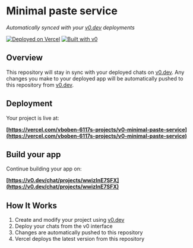 # Minimal paste service

*Automatically synced with your [v0.dev](https://v0.dev) deployments*

[![Deployed on Vercel](https://img.shields.io/badge/Deployed%20on-Vercel-black?style=for-the-badge&logo=vercel)](https://vercel.com/vboben-6117s-projects/v0-minimal-paste-service)
[![Built with v0](https://img.shields.io/badge/Built%20with-v0.dev-black?style=for-the-badge)](https://v0.dev/chat/projects/wwizInE7SFX)

## Overview

This repository will stay in sync with your deployed chats on [v0.dev](https://v0.dev).
Any changes you make to your deployed app will be automatically pushed to this repository from [v0.dev](https://v0.dev).

## Deployment

Your project is live at:

**[https://vercel.com/vboben-6117s-projects/v0-minimal-paste-service](https://vercel.com/vboben-6117s-projects/v0-minimal-paste-service)**

## Build your app

Continue building your app on:

**[https://v0.dev/chat/projects/wwizInE7SFX](https://v0.dev/chat/projects/wwizInE7SFX)**

## How It Works

1. Create and modify your project using [v0.dev](https://v0.dev)
2. Deploy your chats from the v0 interface
3. Changes are automatically pushed to this repository
4. Vercel deploys the latest version from this repository